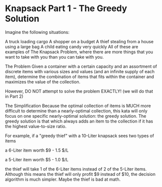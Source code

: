 # Knapsack Part 1 - The Greedy Solution
Imagine the following situations:

A truck loading cargo
A shopper on a budget
A thief stealing from a house using a large bag
A child eating candy very quickly
All of these are examples of The Knapsack Problem, where there are more things that you want to take with you than you can take with you.

The Problem
Given a container with a certain capacity and an assortment of discrete items with various sizes and values (and an infinite supply of each item), determine the combination of items that fits within the container and maximizes the value of the collection.

However, DO NOT attempt to solve the problem EXACTLY! (we will do that in Part 2)

The Simplification
Because the optimal collection of items is MUCH more difficult to determine than a nearly-optimal collection, this kata will only focus on one specific nearly-optimal solution: the greedy solution. The greedy solution is that which always adds an item to the collection if it has the highest value-to-size ratio.

For example, if a "greedy thief" with a 10-Liter knapsack sees two types of items

a 6-Liter item worth $9 - 1.5 $/L

a 5-Liter item worth $5 - 1.0 $/L

the thief will take 1 of the 6-Liter items instead of 2 of the 5-Liter items. Although this means the thief will only profit $9 instead of $10, the decision algorithm is much simpler. Maybe the thief is bad at math.